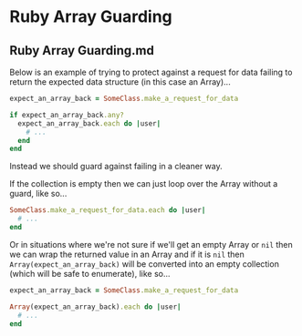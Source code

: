 # Ruby Array Guarding

## Ruby Array Guarding.md

Below is an example of trying to protect against a request for data failing to return the expected data structure (in this case an Array)...

```ruby
expect_an_array_back = SomeClass.make_a_request_for_data

if expect_an_array_back.any?
  expect_an_array_back.each do |user|
    # ...
  end
end
```

Instead we should guard against failing in a cleaner way. 

If the collection is empty then we can just loop over the Array without a guard, like so...

```ruby
SomeClass.make_a_request_for_data.each do |user|
  # ...
end
```

Or in situations where we're not sure if we'll get an empty Array or `nil` then we can wrap the returned value in an Array and if it is `nil` then `Array(expect_an_array_back)` will be converted into an empty collection (which will be safe to enumerate), like so...

```ruby
expect_an_array_back = SomeClass.make_a_request_for_data

Array(expect_an_array_back).each do |user|
  # ...
end
```

